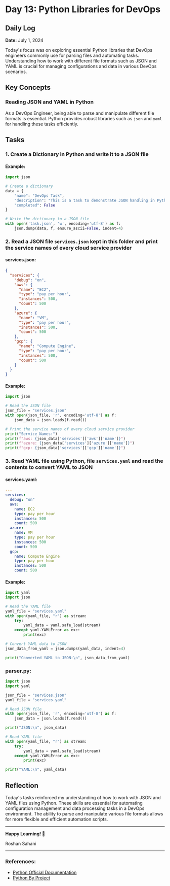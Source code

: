 # Day 13: Python Libraries for DevOps

## Daily Log

**Date:** July 1, 2024

Today's focus was on exploring essential Python libraries that DevOps engineers commonly use for parsing files and automating tasks. Understanding how to work with different file formats such as JSON and YAML is crucial for managing configurations and data in various DevOps scenarios.

## Key Concepts

### Reading JSON and YAML in Python

As a DevOps Engineer, being able to parse and manipulate different file formats is essential. Python provides robust libraries such as `json` and `yaml` for handling these tasks efficiently.

## Tasks

### 1. Create a Dictionary in Python and write it to a JSON file

#### Example:

```python
import json

# Create a dictionary
data = {
    "name": "DevOps Task",
    "description": "This is a task to demonstrate JSON handling in Python.",
    "completed": False
}

# Write the dictionary to a JSON file
with open('task.json', 'w', encoding='utf-8') as f:
    json.dump(data, f, ensure_ascii=False, indent=4)
```

### 2. Read a JSON file `services.json` kept in this folder and print the service names of every cloud service provider

#### services.json:

```json
{
  "services": {
    "debug": "on",
    "aws": {
      "name": "EC2",
      "type": "pay per hour",
      "instances": 500,
      "count": 500
    },
    "azure": {
      "name": "VM",
      "type": "pay per hour",
      "instances": 500,
      "count": 500
    },
    "gcp": {
      "name": "Compute Engine",
      "type": "pay per hour",
      "instances": 500,
      "count": 500
    }
  }
}
```

#### Example:

```python
import json

# Read the JSON file
json_file = "services.json"
with open(json_file, 'r', encoding='utf-8') as f:
    json_data = json.loads(f.read())

# Print the service names of every cloud service provider
print("Service Names:")
print(f"aws: {json_data['services']['aws']['name']}")
print(f"azure: {json_data['services']['azure']['name']}")
print(f"gcp: {json_data['services']['gcp']['name']}")
```

### 3. Read YAML file using Python, file `services.yaml` and read the contents to convert YAML to JSON

#### services.yaml:

```yaml
---
services:
  debug: "on"
  aws:
    name: EC2
    type: pay per hour
    instances: 500
    count: 500
  azure:
    name: VM
    type: pay per hour
    instances: 500
    count: 500
  gcp:
    name: Compute Engine
    type: pay per hour
    instances: 500
    count: 500
```

#### Example:

```python
import yaml
import json

# Read the YAML file
yaml_file = "services.yaml"
with open(yaml_file, "r") as stream:
    try:
        yaml_data = yaml.safe_load(stream)
    except yaml.YAMLError as exc:
        print(exc)

# Convert YAML data to JSON
json_data_from_yaml = json.dumps(yaml_data, indent=4)

print("Converted YAML to JSON:\n", json_data_from_yaml)
```

### parser.py:

```python
import json
import yaml

json_file = "services.json"
yaml_file = "services.yaml"

# Read JSON file
with open(json_file, 'r', encoding='utf-8') as f:
    json_data = json.loads(f.read())

print("JSON:\n", json_data)

# Read YAML file
with open(yaml_file, "r") as stream:
    try:
        yaml_data = yaml.safe_load(stream)
    except yaml.YAMLError as exc:
        print(exc)

print("YAML:\n", yaml_data)
```

## Reflection

Today's tasks reinforced my understanding of how to work with JSON and YAML files using Python. These skills are essential for automating configuration management and data processing tasks in a DevOps environment. The ability to parse and manipulate various file formats allows for more flexible and efficient automation scripts.

---

**Happy Learning! 🚀**

Roshan Sahani

---

### References:

- [Python Official Documentation](https://docs.python.org/3/)
- [Python By Project](https://www.youtube.com/playlist?list=PLlfy9GnSVerSzFmQ8JqP9v0XHHOAeWbjo)
